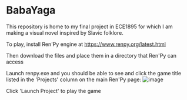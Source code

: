 # BabaYaga
This repository is home to my final project in ECE1895 for which I am making a visual novel inspired by Slavic folklore.

To play, install Ren'Py engine at https://www.renpy.org/latest.html

Then download the files and place them in a directory that Ren'Py can access

Launch renpy.exe and you should be able to see and click the game title listed in the 'Projects' column on the main Ren'Py page: 
![image](https://github.com/user-attachments/assets/41eddf9e-f90f-46f1-b74d-47af1b73b46c)

Click 'Launch Project' to play the game

